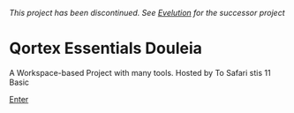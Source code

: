 *This project has been discontinued. See [Evelution](https://github.com/AWikia/SkinEvelution) for the successor project*
# Qortex Essentials Douleia
A Workspace-based Project with many tools. Hosted by To Safari stis 11 Basic 

[Enter](https://awikia.github.io/QoreTeleworks/Mpisto.html)
